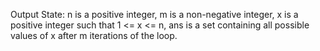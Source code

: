 Output State: n is a positive integer, m is a non-negative integer, x is a positive integer such that 1 <= x <= n, ans is a set containing all possible values of x after m iterations of the loop.